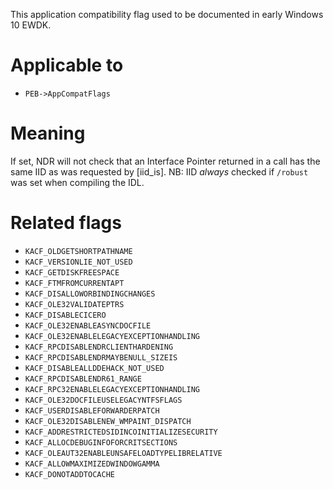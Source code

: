 This application compatibility flag used to be documented in early Windows 10 EWDK.

# Applicable to
 - `PEB->AppCompatFlags`

# Meaning
If set, NDR will not check that an Interface Pointer returned in a call has the same IID as was requested by [iid_is]. NB: IID *always* checked if `/robust` was set when compiling the IDL.

# Related flags
 - `KACF_OLDGETSHORTPATHNAME`
 - `KACF_VERSIONLIE_NOT_USED`
 - `KACF_GETDISKFREESPACE`
 - `KACF_FTMFROMCURRENTAPT`
 - `KACF_DISALLOWORBINDINGCHANGES`
 - `KACF_OLE32VALIDATEPTRS`
 - `KACF_DISABLECICERO`
 - `KACF_OLE32ENABLEASYNCDOCFILE`
 - `KACF_OLE32ENABLELEGACYEXCEPTIONHANDLING`
 - `KACF_RPCDISABLENDRCLIENTHARDENING`
 - `KACF_RPCDISABLENDRMAYBENULL_SIZEIS`
 - `KACF_DISABLEALLDDEHACK_NOT_USED`
 - `KACF_RPCDISABLENDR61_RANGE`
 - `KACF_RPC32ENABLELEGACYEXCEPTIONHANDLING`
 - `KACF_OLE32DOCFILEUSELEGACYNTFSFLAGS`
 - `KACF_USERDISABLEFORWARDERPATCH`
 - `KACF_OLE32DISABLENEW_WMPAINT_DISPATCH`
 - `KACF_ADDRESTRICTEDSIDINCOINITIALIZESECURITY`
 - `KACF_ALLOCDEBUGINFOFORCRITSECTIONS`
 - `KACF_OLEAUT32ENABLEUNSAFELOADTYPELIBRELATIVE`
 - `KACF_ALLOWMAXIMIZEDWINDOWGAMMA`
 - `KACF_DONOTADDTOCACHE`
